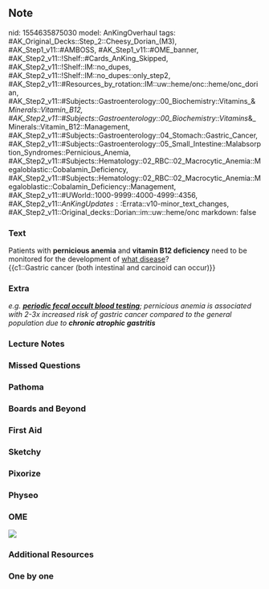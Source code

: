 ## Note
nid: 1554635875030
model: AnKingOverhaul
tags: #AK_Original_Decks::Step_2::Cheesy_Dorian_(M3), #AK_Step1_v11::#AMBOSS, #AK_Step1_v11::#OME_banner, #AK_Step2_v11::!Shelf::#Cards_AnKing_Skipped, #AK_Step2_v11::!Shelf::IM::no_dupes, #AK_Step2_v11::!Shelf::IM::no_dupes::only_step2, #AK_Step2_v11::#Resources_by_rotation::IM::uw::heme/onc::heme/onc_dorian, #AK_Step2_v11::#Subjects::Gastroenterology::00_Biochemistry::Vitamins_&_Minerals::Vitamin_B12, #AK_Step2_v11::#Subjects::Gastroenterology::00_Biochemistry::Vitamins_&_Minerals::Vitamin_B12::Management, #AK_Step2_v11::#Subjects::Gastroenterology::04_Stomach::Gastric_Cancer, #AK_Step2_v11::#Subjects::Gastroenterology::05_Small_Intestine::Malabsorption_Syndromes::Pernicious_Anemia, #AK_Step2_v11::#Subjects::Hematology::02_RBC::02_Macrocytic_Anemia::Megaloblastic::Cobalamin_Deficiency, #AK_Step2_v11::#Subjects::Hematology::02_RBC::02_Macrocytic_Anemia::Megaloblastic::Cobalamin_Deficiency::Management, #AK_Step2_v11::#UWorld::1000-9999::4000-4999::4356, #AK_Step2_v11::$AnKingUpdates::$Errata::v10-minor_text_changes, #AK_Step2_v11::Original_decks::Dorian::im::uw::heme/onc
markdown: false

### Text
<div>
  Patients with <b>pernicious anemia</b> and <b>vitamin B12
  deficiency</b> need to be monitored for the development of
  <u>what disease</u>?
</div>
<div>
  {{c1::Gastric cancer (both intestinal and carcinoid can occur)}}
</div>

### Extra
<i>e.g. <u style=""><b>periodic fecal occult blood
testing</b></u></i><i>; pernicious anemia is associated with 2-3x
increased risk of gastric cancer compared to the general population
due to <b>chronic atrophic gastritis</b></i>

### Lecture Notes


### Missed Questions


### Pathoma


### Boards and Beyond


### First Aid


### Sketchy


### Pixorize


### Physeo


### OME
<div class="ome-widget">
  <a href="https://onlinemeded.org?ref=anki"><img src=
  "_OME_AnkiFlashcards_General_4.png"></a>
</div>

### Additional Resources


### One by one


